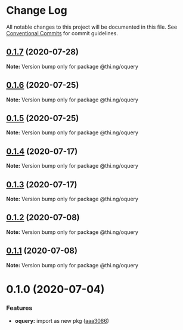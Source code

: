 # Change Log

All notable changes to this project will be documented in this file.
See [Conventional Commits](https://conventionalcommits.org) for commit guidelines.

## [0.1.7](https://github.com/thi-ng/umbrella/compare/@thi.ng/oquery@0.1.6...@thi.ng/oquery@0.1.7) (2020-07-28)

**Note:** Version bump only for package @thi.ng/oquery





## [0.1.6](https://github.com/thi-ng/umbrella/compare/@thi.ng/oquery@0.1.5...@thi.ng/oquery@0.1.6) (2020-07-25)

**Note:** Version bump only for package @thi.ng/oquery





## [0.1.5](https://github.com/thi-ng/umbrella/compare/@thi.ng/oquery@0.1.4...@thi.ng/oquery@0.1.5) (2020-07-25)

**Note:** Version bump only for package @thi.ng/oquery





## [0.1.4](https://github.com/thi-ng/umbrella/compare/@thi.ng/oquery@0.1.3...@thi.ng/oquery@0.1.4) (2020-07-17)

**Note:** Version bump only for package @thi.ng/oquery





## [0.1.3](https://github.com/thi-ng/umbrella/compare/@thi.ng/oquery@0.1.2...@thi.ng/oquery@0.1.3) (2020-07-17)

**Note:** Version bump only for package @thi.ng/oquery





## [0.1.2](https://github.com/thi-ng/umbrella/compare/@thi.ng/oquery@0.1.1...@thi.ng/oquery@0.1.2) (2020-07-08)

**Note:** Version bump only for package @thi.ng/oquery





## [0.1.1](https://github.com/thi-ng/umbrella/compare/@thi.ng/oquery@0.1.0...@thi.ng/oquery@0.1.1) (2020-07-08)

**Note:** Version bump only for package @thi.ng/oquery





# 0.1.0 (2020-07-04)


### Features

* **oquery:** import as new pkg ([aaa3086](https://github.com/thi-ng/umbrella/commit/aaa30865d3318c06ab8f32862058a06af89ec8cc))

